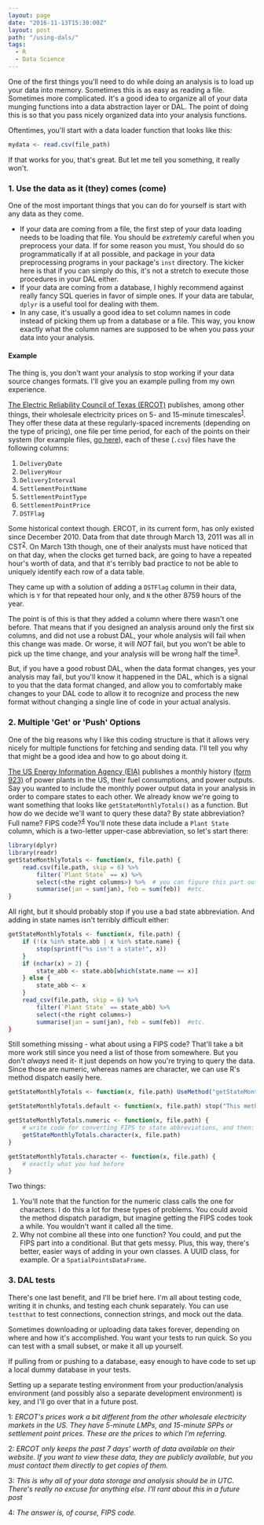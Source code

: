 ```yaml
---
layout: page
date: "2016-11-13T15:30:00Z"
layout: post
path: "/using-dals/"
tags:
  - R
  - Data Science
---
```


One of the first things you'll need to do while doing an analysis is to load up
your data into memory. Sometimes this is as easy as reading a file. Sometimes
more complicated. It's a good idea to organize all of your data munging functions
into a data abstraction layer or DAL. The point of doing this is so that you
pass nicely organized data into your analysis functions.

Oftentimes, you'll start with a data loader function that looks like this:

```r
mydata <- read.csv(file_path)
```

If that works for you, that's great. But let me tell you something, it really
won't.

### 1. Use the data as it (they) comes (come)

One of the most important things that you can do for yourself is start with any
data as they come.

* If your data are coming from a file, the first step of your data loading needs
  to be loading that file. You should be *extretemly* careful when you
  preprocess your data. If for some reason you must, You should do so
  programmatically if at all possible, and package in your data preprocessing
  programs in your package's `inst` directory. The kicker here is that if you
  can simply do this, it's not a stretch to execute those procedures in your
  DAL either.
* If your data are coming from a database, I highly recommend against really
  fancy SQL queries in favor of simple ones. If your data are tabular,
  `dplyr` is a useful tool for dealing with them.
* In any case, it's usually a good idea to set column names in code instead of
  picking them up from a database or a file. This way, you know exactly what
  the column names are supposed to be when you pass your data into your
  analysis.

#### Example
The thing is, you don't want your analysis to stop working if your data source
changes formats. I'll give you an example pulling from my own experience.

[The Electric Reliability Council of Texas (ERCOT)](ercot.com) publishes, among
other things, their wholesale electricity prices on 5- and 15-minute timescales<sup>[1](#fn1)</sup>.
They offer these data at these regularly-spaced increments (depending on the
type of pricing), one file per time period, for each of the points on their
system (for example files, [go here](mis.ercot.com/misapp/GetReports.do?reportTypeId=12301)),
each of these (`.csv`) files have the following columns:

1. `DeliveryDate`
2. `DeliveryHour`
3. `DeliveryInterval`
4. `SettlementPointName`
5. `SettlementPointType`
6. `SettlementPointPrice`
7. `DSTFlag`

Some historical context though. ERCOT, in its current form, has only existed
since December 2010. Data from that date through March 13, 2011 was all in CST<sup>[2](#fn2)</sup>.
On March 13th though, one of their analysts must have noticed that on that day,
when the clocks get turned back, are going to have a repeated hour's worth of
data, and that it's terribly bad practice to not be able to uniquely identify
each row of a data table.

They came up with a solution of adding a `DSTFlag` column in their data, which
is `Y` for that repeated hour only, and `N` the other 8759 hours of the year.

The point is of this is that they added a column where there wasn't one before.
That means that if you designed an analysis around only the first six columns,
and did not use a robust DAL, your whole analysis will fail when this change was
made. Or worse, it will *NOT* fail, but you won't be able to pick up the time
change, and your analysis will be wrong half the time<sup>[3](#fn3)</sup>.

But, if you have a good robust DAL, when the data format changes, yes your
analysis may fail, but you'll know it happened in the DAL, which is a signal
to you that the data format changed, and allow you to comfortably make changes
to your DAL code to allow it to recognize and process the new format without
changing a single line of code in your actual analysis.

### 2. Multiple 'Get' or 'Push' Options
One of the big reasons why I like this coding structure is that it allows very
nicely for multiple functions for fetching and sending data. I'll tell you why
that might be a good idea and how to go about doing it.

[The US Energy Information Agency (EIA)](eia.gov) publishes a monthly history [(form 923)](https://www.eia.gov/electricity/data/eia923/)
of power plants in the US, their fuel consumptions, and power outputs. Say you
wanted to include the monthly power output data in your analysis in order to
compare states to each other. We already know we're going to want something that
looks like `getStateMonthlyTotals()` as a function. But how do we decide we'll
want to query these data? By state abbreviation? Full name? FIPS code?<sup>[4](#fn4)</sup>
You'll note these data include a `Plant State` column, which is a two-letter
upper-case abbreviation, so let's start there:

```r
library(dplyr)
library(readr)
getStateMonthlyTotals <- function(x, file.path) {
    read.csv(file.path, skip = 6) %>%
        filter(`Plant State` == x) %>%
        select(<the right columns>) %>%  # you can figure this part out
        summarise(jan = sum(jan), feb = sum(feb))  #etc.
}

```
All right, but it should probably stop if you use a bad state
abbreviation. And adding in state names isn't terribly difficult either:

```r
getStateMonthlyTotals <- function(x, file.path) {
    if (!(x %in% state.abb | x %in% state.name) {
        stop(sprintf("%s isn't a state!", x))
    }
    if (nchar(x) > 2) {
        state_abb <- state.abb[which(state.name == x)]
    } else {
        state_abb <- x
    }
    read_csv(file.path, skip = 6) %>%
        filter(`Plant State` == state_abb) %>%
        select(<the right columns>)
        summarise(jan = sum(jan), feb = sum(feb))  #etc.
}
```

Still something missing - what about using a FIPS code? That'll take a bit more
work still since you need a list of those from somewhere. But you don't *always*
need it- it just depends on how you're trying to query the data. Since those are
numeric, whereas names are character, we can use R's method dispatch easily here.

```r
getStateMonthlyTotals <- function(x, file.path) UseMethod("getStateMonthlyTotals", x)

getStateMonthlyTotals.default <- function(x, file.path) stop("This method isn't yet implemented")

getStateMonthlyTotals.numeric <- function(x, file.path) {
    # write code for converting FIPS to state abbreviations, and then:
    getStateMonthlyTotals.character(x, file.path)
}

getStateMonthlyTotals.character <- function(x, file.path) {
    # exactly what you had before
}
```

Two things:

1. You'll note that the function for the numeric class calls the one for
   characters. I do this a lot for these types of problems. You could avoid the
   method dispatch paradigm, but imagine getting the FIPS codes took a while.
   You wouldn't want it called all the time.
2. Why not combine all these into one function? You could, and put the FIPS part
   into a conditional. But that gets messy. Plus, this way, there's better,
   easier ways of adding in your own classes. A UUID class, for example.
   Or a `SpatialPointsDataFrame`.

### 3. DAL tests
There's one last benefit, and I'll be brief here. I'm all about testing code,
writing it in chunks, and testing each chunk separately. You can use `testthat`
to test connections, connection strings, and mock out the data.

Sometimes downloading or uploading data takes forever, depending on where and
how it's accomplished. You want your tests to run quick. So you can test with a
small subset, or make it all up yourself.

If pulling from or pushing to a database, easy enough to have code to set up a local dummy
database in your tests.

Setting up a separate testing environment from your production/analysis
environment (and possibly also a separate development environment) is key, and
I'll go over that in a future post.

<a name="fn1">1</a>: *ERCOT's prices work a bit different from the other
wholesale electricity markets in the US. They have 5-minute LMPs, and 15-minute
SPPs or settlement point prices. These are the prices to which I'm referring.*

<a name="fn2">2</a>: *ERCOT only keeps the past 7 days' worth of data available
on their website. If you want to view these data, they are publicly available,
but you must contact them directly to get copies of them.*

<a name="fn3">3</a>: *This is why all of your data storage and analysis should
be in UTC. There's really no excuse for anything else. I'll rant about this in
a future post*

<a name="fn4">4</a>: *The answer is, of course, FIPS code.*
